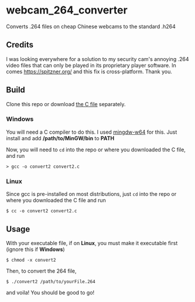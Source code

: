 # webcam_264_converter
 Converts .264 files on cheap Chinese webcams to the standard .h264
 
## Credits
I was looking everywhere for a solution to my security cam's annoying .264 video files that can only be played in its proprietary player software. In comes https://spitzner.org/ and this fix is cross-platform. Thank you.

## Build
Clone this repo or download <a href="https://github.com/royh02/webcam_264_converter/blob/master/convert2.c">the C file</a> separately.
### Windows
You will need a C compiler to do this. I used <a href="https://sourceforge.net/projects/mingw-w64/files/Toolchains%20targetting%20Win32/Personal%20Builds/mingw-builds/installer/mingw-w64-install.exe/download">mingdw-w64</a> for this. Just install and add **/path/to/MinGW/bin** to **PATH**  

Now, you will need to `cd` into the repo or where you downloaded the C file, and run
```
> gcc -o convert2 convert2.c
```
### Linux
Since gcc is pre-installed on most distributions, just `cd` into the repo or where you downloaded the C file and run
```
$ cc -o convert2 convert2.c
```

## Usage
With your executable file, if on **Linux**, you must make it executable first (ignore this if **Windows**)
```
$ chmod -x convert2
```
Then, to convert the 264 file,
```
$ ./convert2 /path/to/yourFile.264
```
and voila! You should be good to go!
